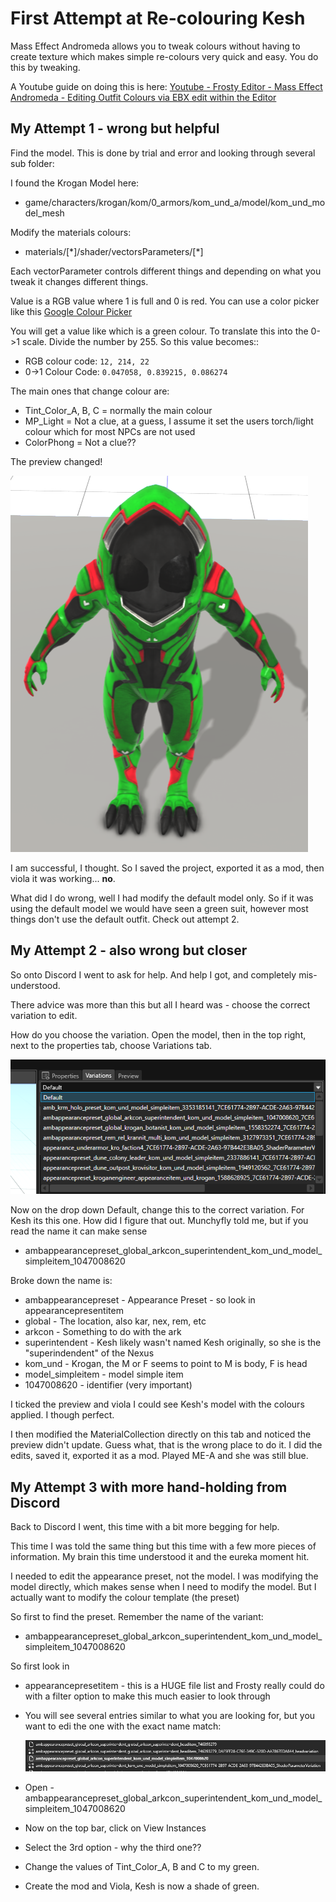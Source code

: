 # First Attempt at Re-colouring Kesh

Mass Effect Andromeda allows you to tweak colours without having to create texture which makes simple re-colours very quick and easy. You do this by tweaking.

A Youtube guide on doing this is here:  [Youtube - Frosty Editor - Mass Effect Andromeda - Editing Outfit Colours via EBX edit within the Editor](https://www.youtube.com/watch?v=oDTSRM9yw3w)

## My Attempt 1 - wrong but helpful

Find the model. This is done by trial and error and looking through several sub folder:

I found the Krogan Model here:

* game/characters/krogan/kom/0_armors/kom_und_a/model/kom_und_model_mesh

Modify the materials colours:

* materials/[\*]/shader/vectorsParameters/[\*]

Each vectorParameter controls different things and depending on what you tweak it changes different things.

Value is a RGB value where 1 is full and 0 is red. You can use a color picker like this [Google Colour Picker](https://www.google.com/search?q=rgb%20colour%20picker)

You will get a value like which is a green colour. To translate this into the 0->1 scale. Divide the number by 255. So this value becomes::

* RGB colour code: `12, 214, 22`
* 0->1 Colour Code: `0.047058, 0.839215, 0.086274`

The main ones that change colour are:

* Tint_Color_A, B, C = normally the main colour
* MP_Light = Not a clue, at a guess, I assume it set the users torch/light colour which for most NPCs are not used
* ColorPhong = Not a clue??

The preview changed!

  ![Green Kesh in Preview](images/green-kesh.png)

I am successful, I thought. So I saved the project, exported it as a mod, then viola it was working... **no**.

What did I do wrong, well I had modify the default model only. So if it was using the default model we would have seen a green suit, however most things don't use the default outfit. Check out attempt 2.

## My Attempt 2 - also wrong but closer

So onto Discord I went to ask for help. And help I got, and completely mis-understood.

There advice was more than this but all I heard was - choose the correct variation to edit.

How do you choose the variation. Open the model, then in the top right, next to the properties tab, choose Variations tab.

![Variation drop down](images/variation-drop-down.png)

Now on the drop down Default, change this to the correct variation. For Kesh its this one. How did I figure that out. Munchyfly told me, but if you read the name it can make sense

* ambappearancepreset_global_arkcon_superintendent_kom_und_model_simpleitem_1047008620

Broke down the name is:

* ambappearancepreset - Appearance Preset - so look in appearancepresentitem
* global - The location, also kar, nex, rem, etc
* arkcon - Something to do with the ark
* superintendent - Kesh likely wasn't named Kesh originally, so she is the "superindendent" of the Nexus
* kom_und - Krogan, the M or F seems to point to M is body, F is head
* model_simpleitem - model simple item
* 1047008620 - identifier (very important)

I ticked the preview and viola I could see Kesh's model with the colours applied. I though perfect.

I then modified the MaterialCollection directly on this tab and noticed the preview didn't update. Guess what, that is the wrong place to do it. I did the edits, saved it, exported it as a mod. Played ME-A and she was still blue.

## My Attempt 3 with more hand-holding from Discord

Back to Discord I went, this time with a bit more begging for help.

This time I was told the same thing but this time with a few more pieces of information. My brain this time understood it and the eureka moment hit.

I needed to edit the appearance preset, not the model. I was modifying the model directly, which makes sense when I need to modify the model. But I actually want to modify the colour template (the preset)

So first to find the preset. Remember the name of the variant:
* ambappearancepreset_global_arkcon_superintendent_kom_und_model_simpleitem_1047008620

So first look in
* appearancepresetitem - this is a HUGE file list and Frosty really could do with a filter option to make this much easier to look through
* You will see several entries similar to what you are looking for, but you want to edi the one with the exact name match:

  ![Kesh List](images/ambappearancepreset-kesh-list.png)

* Open - ambappearancepreset_global_arkcon_superintendent_kom_und_model_simpleitem_1047008620
* Now on the top bar, click on View Instances
* Select the 3rd option - why the third one??
* Change the values of Tint_Color_A, B and C to my green.
* Create the mod and Viola, Kesh is now a shade of green.
